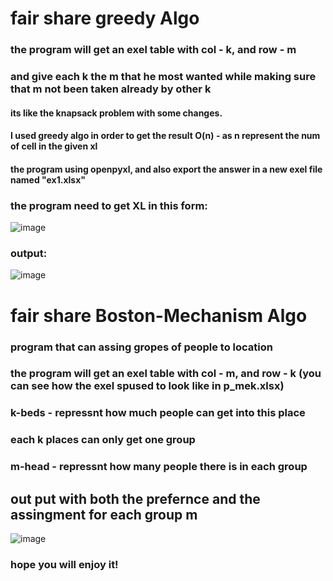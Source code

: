# fair share greedy Algo 

### the program will get an exel table with col - k, and row - m 
### and give each k the m that he most wanted while making sure that m not been taken already by other k 
#### its like the knapsack problem with some changes.
#### I used greedy algo in order to get the result O(n) - as n represent the num of cell in the given xl 
#### the program using openpyxl, and also export the answer in a new exel file named "ex1.xlsx"

### the program need to get XL in this form:
![image](https://user-images.githubusercontent.com/73063199/183287856-726ff9b8-fdc9-4fd1-b7cd-c4c9cec85067.png)


### output:
![image](https://user-images.githubusercontent.com/73063199/183287910-5d659c53-0928-4a5c-be27-89ae4dca291e.png)



# fair share Boston-Mechanism Algo
### program that can assing gropes of people to location 
### the program will get an exel table with col - m, and row - k (you can see how the exel spused to look like in p_mek.xlsx) 
### k-beds - repressnt how much people can get into this place
### each k places can only get one group
### m-head - repressnt how many people there is in each group

## out put with both the prefernce and the assingment for each group m
![image](https://user-images.githubusercontent.com/73063199/183966701-abee251f-635a-4d3c-ab8f-b53e212bfeac.png)


### hope you will enjoy it!
